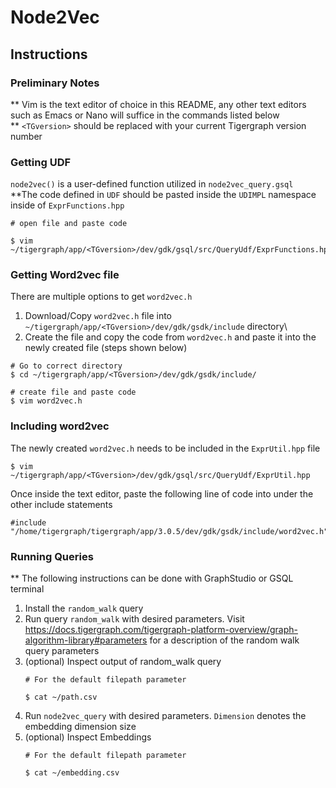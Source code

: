 # Node2Vec
## Instructions

### Preliminary Notes
**  Vim is the text editor of choice in this README, any other text editors such as Emacs or Nano will suffice in the commands listed below 
\
**  `<TGversion>` should be replaced with your current Tigergraph version number

### Getting UDF
`node2vec()` is a user-defined function utilized in `node2vec_query.gsql` \
**The code defined in `UDF` should be pasted inside the `UDIMPL` namespace inside of `ExprFunctions.hpp`
```
# open file and paste code

$ vim ~/tigergraph/app/<TGversion>/dev/gdk/gsql/src/QueryUdf/ExprFunctions.hpp
```

### Getting Word2vec file
There are multiple options to get `word2vec.h`
1. Download/Copy `word2vec.h` file into `~/tigergraph/app/<TGversion>/dev/gdk/gsdk/include` directory\
2. Create the file and copy the code from `word2vec.h` and paste it into the newly created file (steps shown below)
```
# Go to correct directory
$ cd ~/tigergraph/app/<TGversion>/dev/gdk/gsdk/include/

# create file and paste code
$ vim word2vec.h                  
```

### Including word2vec
The newly created `word2vec.h` needs to be included in the `ExprUtil.hpp` file
```
$ vim ~/tigergraph/app/<TGversion>/dev/gdk/gsql/src/QueryUdf/ExprUtil.hpp
```
Once inside the text editor, paste the following line of code into under the other include statements 
```
#include "/home/tigergraph/tigergraph/app/3.0.5/dev/gdk/gsdk/include/word2vec.h"
```
### Running Queries
** The following instructions can be done with GraphStudio or GSQL terminal
1. Install the `random_walk` query
2. Run query `random_walk` with desired parameters. Visit https://docs.tigergraph.com/tigergraph-platform-overview/graph-algorithm-library#parameters for a description of the random walk query parameters
3. (optional) Inspect output of random_walk query
    ```
    # For the default filepath parameter

    $ cat ~/path.csv
    ```
4. Run `node2vec_query` with desired parameters. `Dimension` denotes the embedding dimension size
5. (optional) Inspect Embeddings
    ```
    # For the default filepath parameter

    $ cat ~/embedding.csv
    ```

